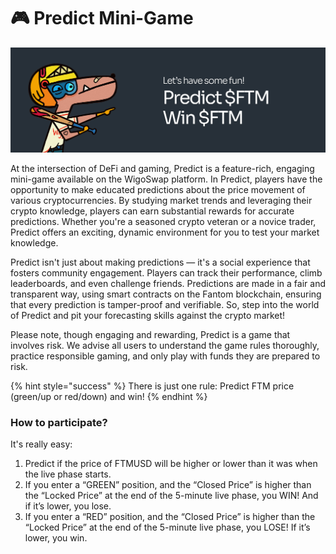 # 🎮 Predict Mini-Game

![](../../.gitbook/assets/Predict.jpg)

At the intersection of DeFi and gaming, Predict is a feature-rich, engaging mini-game available on the WigoSwap platform. In Predict, players have the opportunity to make educated predictions about the price movement of various cryptocurrencies. By studying market trends and leveraging their crypto knowledge, players can earn substantial rewards for accurate predictions. Whether you're a seasoned crypto veteran or a novice trader, Predict offers an exciting, dynamic environment for you to test your market knowledge.

Predict isn't just about making predictions — it's a social experience that fosters community engagement. Players can track their performance, climb leaderboards, and even challenge friends. Predictions are made in a fair and transparent way, using smart contracts on the Fantom blockchain, ensuring that every prediction is tamper-proof and verifiable. So, step into the world of Predict and pit your forecasting skills against the crypto market!

Please note, though engaging and rewarding, Predict is a game that involves risk. We advise all users to understand the game rules thoroughly, practice responsible gaming, and only play with funds they are prepared to risk.

{% hint style="success" %}
There is just one rule: Predict FTM price (green/up or red/down) and win!
{% endhint %}

### &#x20;How to participate?

&#x20;It's really easy:

1. Predict if the price of FTMUSD will be higher or lower than it was when the live phase starts.
2. If you enter a “GREEN” position, and the “Closed Price” is higher than the “Locked Price” at the end of the 5-minute live phase, you WIN! And if it’s lower, you lose.
3. If you enter a “RED” position, and the “Closed Price” is higher than the “Locked Price” at the end of the 5-minute live phase, you LOSE! If it’s lower, you win.
